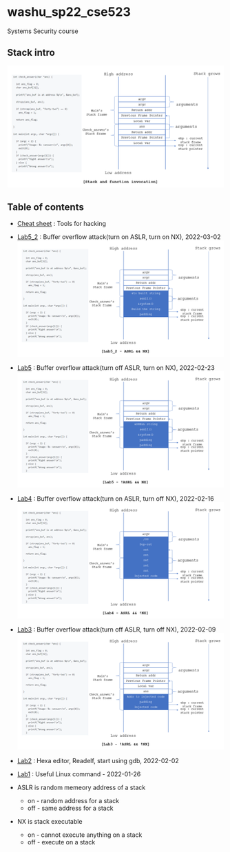 # washu_sp22_cse523
Systems Security course

## Stack intro 
![ppt_intro](https://raw.githubusercontent.com/kbckbc/washu_sp22_cse523/main/img/ppt_intro.PNG)

## Table of contents
* [Cheat sheet](https://github.com/kbckbc/washu_sp22_cse523/blob/main/cheatsheet.md) : Tools for hacking

* [Lab5_2](https://github.com/kbckbc/washu_sp22_cse523/blob/main/lab5_2.md) : Buffer overflow attack(turn on ASLR, turn on NX), 2022-03-02
![ppt_lab5_2](https://raw.githubusercontent.com/kbckbc/washu_sp22_cse523/main/img/ppt_lab5_2.PNG)

* [Lab5](https://github.com/kbckbc/washu_sp22_cse523/blob/main/lab5.md) : Buffer overflow attack(turn off ASLR, turn on NX), 2022-02-23
![ppt_lab5](https://raw.githubusercontent.com/kbckbc/washu_sp22_cse523/main/img/ppt_lab5.PNG)

* [Lab4](https://github.com/kbckbc/washu_sp22_cse523/blob/main/lab4.md) : Buffer overflow attack(turn on  ASLR, turn off NX), 2022-02-16
![ppt_lab4](https://raw.githubusercontent.com/kbckbc/washu_sp22_cse523/main/img/ppt_lab4.PNG)

* [Lab3](https://github.com/kbckbc/washu_sp22_cse523/blob/main/lab3.md) : Buffer overflow attack(turn off ASLR, turn off NX), 2022-02-09
![ppt_lab3](https://raw.githubusercontent.com/kbckbc/washu_sp22_cse523/main/img/ppt_lab3.PNG)


* [Lab2](https://github.com/kbckbc/washu_sp22_cse523/blob/main/lab2.md) : Hexa editor, Readelf, start using gdb, 2022-02-02
* [Lab1](https://github.com/kbckbc/washu_sp22_cse523/blob/main/lab1.md) : Useful Linux command - 2022-01-26

* ASLR is random memeory address of a stack
  + on - random address for a stack
  + off - same address for a stack
* NX is stack executable
  + on - cannot execute anything on a stack
  + off - execute on a stack
